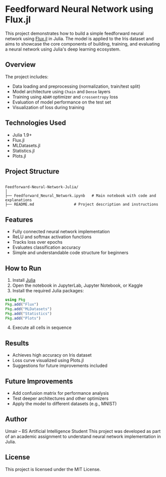 # Feedforward Neural Network using Flux.jl

This project demonstrates how to build a simple feedforward neural network using [Flux.jl](https://fluxml.ai/) in Julia. The model is applied to the Iris dataset and aims to showcase the core components of building, training, and evaluating a neural network using Julia's deep learning ecosystem.

## Overview

The project includes:
- Data loading and preprocessing (normalization, train/test split)
- Model architecture using `Chain` and `Dense` layers
- Training using `ADAM` optimizer and `crossentropy` loss
- Evaluation of model performance on the test set
- Visualization of loss during training

## Technologies Used

- Julia 1.9+
- Flux.jl
- MLDatasets.jl
- Statistics.jl
- Plots.jl

## Project Structure

```

Feedforward-Neural-Network-Julia/
│
├── Feedforward_Neural_Network.ipynb   # Main notebook with code and explanations
├── README.md                  # Project description and instructions

````

## Features

- Fully connected neural network implementation
- ReLU and softmax activation functions
- Tracks loss over epochs
- Evaluates classification accuracy
- Simple and understandable code structure for beginners

## How to Run

1. Install [Julia](https://julialang.org/downloads)
2. Open the notebook in JupyterLab, Jupyter Notebook, or Kaggle
3. Install the required Julia packages:

```julia
using Pkg
Pkg.add("Flux")
Pkg.add("MLDatasets")
Pkg.add("Statistics")
Pkg.add("Plots")
````

4. Execute all cells in sequence

## Results

* Achieves high accuracy on Iris dataset
* Loss curve visualized using Plots.jl
* Suggestions for future improvements included

## Future Improvements

* Add confusion matrix for performance analysis
* Test deeper architectures and other optimizers
* Apply the model to different datasets (e.g., MNIST)

## Author

Umair – BS Artificial Intelligence Student
This project was developed as part of an academic assignment to understand neural network implementation in Julia.

## License

This project is licensed under the MIT License.
